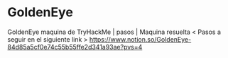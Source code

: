 # GoldenEye
GoldenEye maquina de TryHackMe | pasos | Maquina resuelta
< Pasos a seguir en el siguiente link > 
https://www.notion.so/GoldenEye-84d85a5cf0e74c55b55ffe2d341a93ae?pvs=4
